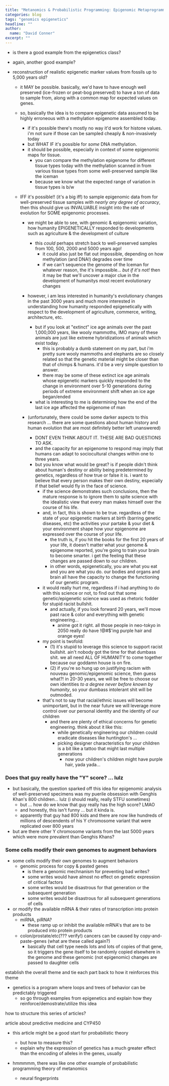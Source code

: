 ```yaml
---
title: "Metanomics & Probabilistic Programming: Epigenomic Metaprogramming"
categories: blog
tags: "genomics epigenetics"
headline: ""
author:
  name: "David Conner"
excerpt: ""
---
```


- is there a good example from the epigenetics class?
- again, another good example?

- reconstruction of realistic epigenetic marker values from fossils up
  to 5,000 years old?
  - it MAY be possible. basically, we'd have to have enough well
    preserved (ice-frozen or peat-bog preserved) to have a ton of data
    to sample from, along with a common map for expected values on
    genes.
  - so, basically the idea is to compare epigenetic data assumed to be
    highly erroneous with a methylation epigenome assembled today.

    - if it's possible there's mostly no way it'd work for histone
      values. i'm not sure if those can be sampled cheaply &
      non-invasively today
    - but WHAT IF it's possible for *some* DNA methylation.
    - it should be possible, especially in context of some epigenomic
      maps for tissue.
      - you can compare the methylation epigenome for different tissue
        types today with the methylation scanned in from various
        tissue types from some well-preserved sample like the iceman
      - because we know what the expected range of variation in tissue
        types is b/w

  - IFF it's possible!! (it's a big iff) to sample epigenomic data
    from for well-preserved tissue samples *with nearly any degree of
    accuracy*, then this should give us INVALUABLE insight into the
    rate of evolution for SOME epigenomic processes.
    - we might be able to see, with genomic & epigenomic variation,
      how humanity EPIGENETICALLY responded to developments such as
      agriculture & the development of culture
      - this *could* perhaps stretch back to well-preserved samples
        from 100, 500, 2000 and 5000 years ago!
        - it could also just be flat out impossible, depending on how
          methylation (and DNA!) degrades over time
        - if we can't sequence the genome of the Iceman for whatever
          reason, the it's impossible... *but if it's not!* then it
          may be that we'll uncover a major clue in the development of
          humanitys most recent evolutionary changes
    - however, i am less interested in humanity's evolutionary changes
      in the past 3000 years and much more interested in understanding
      how humanity responded epigenetically with respect to the
      development of agriculture, commerce, writing, architecture,
      etc.
      - but if you look at "extinct" ice age animals over the past
        1,000,000 years, like wooly mammoths, IMO many of these
        animals are just like extreme hybridizations of animals which
        exist today.
        - this is probably a dumb statement on my part, but i'm pretty
          sure wooly mammoths and elephants are so closely related so
          that the genetic material might be closer than that of
          chimps & humans. it'd be a very simple question to answer.
        - there may be some of these extinct ice age animals whose
          epigenetic markers quickly responded to the change in
          environment over 5-10 generations during periods of extreme
          environment shift when an ice age began/ended
      - what is interesting to me is determining how the end of the
        last ice age affected the epigenome of man

    - (unfortunately, there could be some darker aspects to this
      research ... there are some questions about human history and
      human evolution that are most definitely better left unanswered)
        - DONT EVEN THINK ABOUT IT. THESE ARE BAD QUESTIONS TO ASK.
        - and the capacity for an epigenome to respond may imply that
          humans can adapt to sociocultural changes within one to
          three years.
        - but you know what would be great? is if people didn't think
          about human's destiny or ability being predetermined by
          genetics, regardless of how true or false it is. i want to
          believe that every person makes their own destiny,
          especially if that belief would fly in the face of science.
          - if the science demonstrates such conclusions, then the
            mature response is to ignore them to spite science with
            the idealistic view that every man makes himself over the
            course of his life.
          - and, in fact, this is shown to be true. regardless of the
            state of your epigenetic markers at birth (barring genetic
            diseases, etc) the activities your partake & your diet &
            your environment shape how your epigenome are expressed
            over the course of your life.
            - the truth is, if you hit the books for the first 20
              years of your life, it doesn't matter what your genome &
              epigenome reported, you're going to train your brain to
              become smarter. i get the feeling that these changes are
              passed down to our children.
            - in other words, epigenetically, you are what you eat and
              you are what you do. our bodies and organs and brain all
              have the capacity to change the functioning of our
              genetic program.
          - it would really hurt me, regardless if i had anything to
            do with this science or not, to find out that some
            genetic/epigenetic science was used as rhetoric fodder for
            stupid racist bullshit.
            - and actually, if you look forward 20 years, we'll move
              past race & color and everything with genetic
              engineering...
              - anime got it right. all those people in neo-tokyo in
                2050 really do have !@#$'ing purple hair and orange
                eyes!
          - my point is twofold:
            - (1) it's stupid to leverage this science to support
              racist bullshit. ain't nobody got the time for that
              dumbass shit. we all need ALL OF HUMANITY to come
              together because our goddamn house is on fire.
            - (2) if you're so hung up on justifying racism with
              nouveau genomic/epigenomic science, then guess what?! in
              20-30 years, we will be free to choose our own
              identities *to a degree never before known by humanity*,
              so your dumbass intolerant shit will be outmoded.
          - that's not to say that racial/ethnic issues will become
            unimportant, but in the near future we will leverage more
            control over our personal identity and the identity of our
            children
            - and there are plenty of ethical concerns for genetic
              engineering. think about it like this:
              - while genetically engineering our children could
                eradicate diseases like huntington's ...
              - picking designer characteristics for your children is
                a bit like a tattoo that might last multiple
                generations
                - now your children's children might have purple hair,
                  yada yada...

### Does that guy really have the "Y" score? ... lulz

- but basically, the question sparked off this idea for epigenomic
  analysis of well-preserved specimens was my puerile obsession with
  Genghis Khan's 800 children... lulz (i should really, really STFU
  sometimes)
  - but ... how do we know that guy really has the high score? LMAO
  - and honestly, this isn't funny ... but it kinda is.
  - apparently that guy had 800 kids and there are now like hundreds
    of millions of descendents of his Y chromosome variant that were
    replicated over 800 years
- but are there other Y chromosome variants from the last 5000 years
  which were more prevalent than Genghis Khans?

### Some cells modify their own genomes to augment behaviors

- some cells modify their own genomes to augment behaviors
  - genomic process for copy & pasted genes
    - is there a genomic mechnanism for preventing bad writes?
    - some writes would have almost no effect on genetic expression of
      critical factors
    - some writes would be disastrous for that generation or the
      subsequent generation
    - some writes would be disastrous for all subsequent generations
      of cells
- or modify the available mRNA & their rates of transcription into
  protein products
  - miRNA, piRNA?
    - these ramp up or inhibit the available mRNA's that are to be
      produced into protein products
  - colon/prostate/etc(??? verify!) cancers can be caused by
    copy-and-paste-genes (what are these called again?)
    - basically that cell type needs lots and lots of copies of that
      gene, so it triggers the gene itself to be randomly copied
      elsewhere in the genome and these genomic (not epigenomic)
      changes are passed to daughter cells

establish the overall theme and tie each part back to how it
reinforces this theme
- genetics is a program where loops and trees of behavior can be
  predictably triggered
  - so go through examples from epigenetics and explain how they
    reinforce/demostrate/utilize this idea

how to structure this series of articles?

article about predictive medicine and CYP450
- this article might be a good start for probabilistic theory
  - but how to measure this?
  - explain why the expression of genetics has a much greater effect
    than the encoding of alleles in the genes, usually

- hmmmmm, there was like one other example of probabilistic
  programming theory of metanomics
  - neural fingerprints
